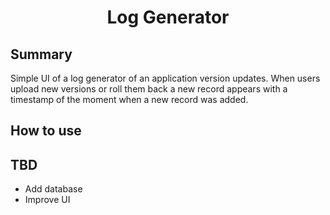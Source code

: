 <h1 align="center">Log Generator</h1>

<h2>Summary</h2>
<p>Simple UI of a log generator of an application version updates.
When users upload new versions or roll them back a new record appears with a timestamp of the moment when a new record was added.</p>

<h2>How to use</h2>

<h2>TBD</h2>
<div>
<ul>
<li>Add database</li>
<li>Improve UI</li>
</ul>
</div>
